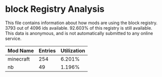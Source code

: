 # block Registry Analysis

This file contains information about how mods are using the block registry. 3793
out of 4096 ids available. 92.603% of this registry is still available. This
data is anonymous, and is not automatically submitted to any online service.


| Mod Name  | Entries | Utilization |
|-----------|---------|-------------|
| minecraft | 254     | 6.201%      |
| nb        | 49      | 1.196%      |
